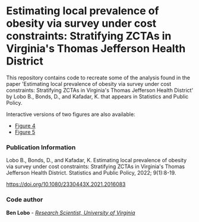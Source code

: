 # Estimating local prevalence of obesity via survey under cost constraints: Stratifying ZCTAs in Virginia's Thomas Jefferson Health District

This repository contains code to recreate some of the analysis found in the paper 'Estimating local prevalence of obesity via survey under cost constraints: Stratifying ZCTAs in Virginia's Thomas Jefferson Health District' 
by Lobo B., Bonds, D., and Kafadar, K. that appears in Statistics and Public Policy.

Interactive versions of two figures are also available:
- [Figure 4](https://bjlobo.pythonanywhere.com/TJHD/2018_survey/zcta_grouping)
- [Figure 5](https://bjlobo.pythonanywhere.com/TJHD/2018_survey/bmi_class_prevalence)

### Publication Information
Lobo B., Bonds, D., and Kafadar, K.  Estimating local prevalence of obesity via survey under cost constraints: Stratifying ZCTAs in Virginia's Thomas Jefferson Health District.  Statistics and Public Policy, 2022; 9(1):8-19.

https://doi.org/10.1080/2330443X.2021.2016083

### Code author
**Ben Lobo** - [*Research Scientist, University of Virginia*](http://www.people.virginia.edu/~bjl2n/)

